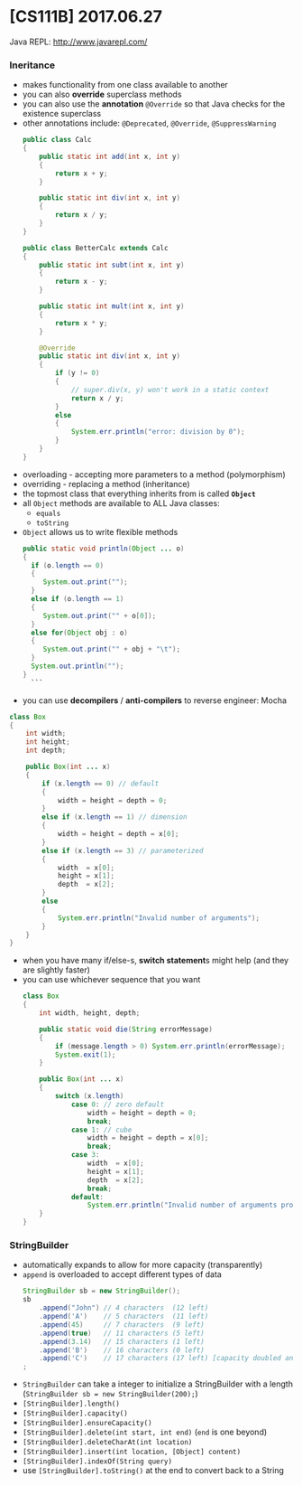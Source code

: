 # [CS111B] 2017.06.27

Java REPL: http://www.javarepl.com/

### Ineritance

* makes functionality from one class available to another
* you can also **override** superclass methods
* you can also use the **annotation** `@Override` so that Java checks for the existence superclass
* other annotations include: `@Deprecated`, `@Override`, `@SuppressWarning`
    ```java
    public class Calc
    {
        public static int add(int x, int y)
        {
            return x + y;
        }

        public static int div(int x, int y)
        {
            return x / y;
        }
    }

    public class BetterCalc extends Calc
    {
        public static int subt(int x, int y)
        {
            return x - y;
        }

        public static int mult(int x, int y)
        {
            return x * y;
        }

        @Override
        public static int div(int x, int y)
        {
            if (y != 0)
            {
                // super.div(x, y) won't work in a static context
                return x / y;
            }
            else
            {
                System.err.println("error: division by 0");
            }
        }
    }
    ```
* overloading - accepting more parameters to a method (polymorphism)
* overriding - replacing a method (inheritance)
* the topmost class that everything inherits from is called **`Object`**
* all `Object` methods are available to ALL Java classes:
    * `equals`
    * `toString`
* `Object` allows us to write flexible methods
    ```java
   public static void println(Object ... o)
   {
      if (o.length == 0)
      {
         System.out.print("");
      }
      else if (o.length == 1)
      {
         System.out.print("" + o[0]);
      }
      else for(Object obj : o)
      {
         System.out.print("" + obj + "\t");
      }
      System.out.println("");
   }
      ```
* you can use **decompilers** / **anti-compilers** to reverse engineer: Mocha

```java
class Box
{
    int width;
    int height;
    int depth;

    public Box(int ... x)
    {
        if (x.length == 0) // default
        {
            width = height = depth = 0;
        }
        else if (x.length == 1) // dimension
        {
            width = height = depth = x[0];
        }
        else if (x.length == 3) // parameterized
        {
            width  = x[0];
            height = x[1];
            depth  = x[2];
        }
        else
        {
            System.err.println("Invalid number of arguments");
        }
    }
}
```

* when you have many if/else-s, **switch statement**s might help (and they are slightly faster)
* you can use whichever sequence that you want
    ```java
    class Box
    {
        int width, height, depth;

        public static void die(String errorMessage)
        {
            if (message.length > 0) System.err.println(errorMessage);
            System.exit(1);
        }

        public Box(int ... x)
        {
            switch (x.length)
                case 0: // zero default
                    width = height = depth = 0;
                    break;
                case 1: // cube
                    width = height = depth = x[0];
                    break;
                case 3:
                    width  = x[0];
                    height = x[1];
                    depth  = x[2];
                    break;
                default:
                    System.err.println("Invalid number of arguments provided to constructor");
        }
    }
    ```

### StringBuilder

* automatically expands to allow for more capacity (transparently)
* `append` is overloaded to accept different types of data
    ```java
    StringBuilder sb = new StringBuilder();
    sb
        .append("John") // 4 characters  (12 left)
        .append('A')    // 5 characters  (11 left)
        .append(45)     // 7 characters  (9 left)
        .append(true)   // 11 characters (5 left)
        .append(3.14)   // 15 characters (1 left)
        .append('B')    // 16 characters (0 left)
        .append('C')    // 17 characters (17 left) [capacity doubled and two added to accomodate new string length]
    ;
    ```
* `StringBuilder` can take a integer to initialize a StringBuilder with a length (`StringBuilder sb = new StringBuilder(200);`)
* `[StringBuilder].length()`
* `[StringBuilder].capacity()`
* `[StringBuilder].ensureCapacity()`
* `[StringBuilder].delete(int start, int end)` (`end` is one beyond)
* `[StringBuilder].deleteCharAt(int location)`
* `[StringBuilder].insert(int location, [Object] content)`
* `[StringBuilder].indexOf(String query)`
* use `[StringBuilder].toString()` at the end to convert back to a String
